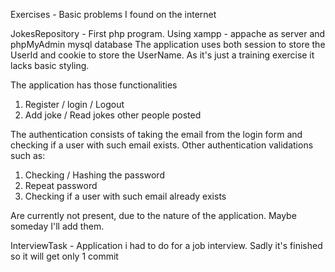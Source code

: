 Exercises - Basic problems I found on the internet

JokesRepository - First php program. Using xampp - appache as server and phpMyAdmin mysql database
The application uses both session to store the UserId and cookie to store the UserName.
As it's just a training exercise it lacks basic styling.

The application has those functionalities
1) Register / login / Logout
2) Add joke / Read jokes other people posted

The authentication consists of taking the email from the login form and checking if 
a user with such email exists. Other authentication validations such as:

1) Checking / Hashing the password
2) Repeat password
3) Checking if a user with such email already exists

Are currently not present, due to the nature of the application. Maybe someday I'll add them.

InterviewTask - Application i had to do for a job interview. Sadly it's finished so it will get only 1 commit